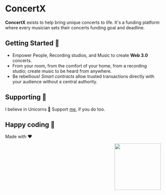 # ConcertX

**ConcertX** exists to help bring unique concerts to life. It's a funding platform where every musician sets their concerts funding goal and deadline.

## Getting Started 🤘

- Empower People, Recording studios, and Music to create **Web 3.0** concerts.
- From your room, from the comfort of your home, from a recording studio; create music to be heard from anywhere.
- Be rebellious! *Smart contracts* allow trusted transactions directly with your audience without a central authority.

## Supporting 🍻
I believe in Unicorns 🦄
Support [me](http://www.paypal.me/jdnichollsc/2), if you do too.

## Happy coding 💯
Made with ❤️

<img width="150px" src="https://avatars0.githubusercontent.com/u/28855608?s=200&v=4" align="right">
